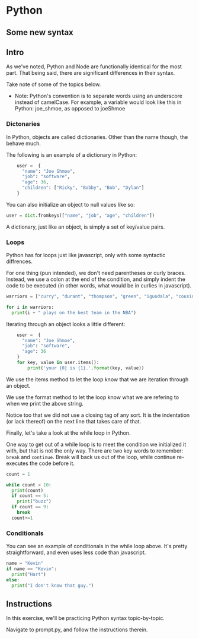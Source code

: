 # Python

## Some new syntax


## Intro
As we've noted, Python and Node are functionally identical for the most part. That being said, there are significant differences in their syntax.

Take note of some of the topics below.

* Note: Python's convention is to separate words using an underscore instead of camelCase. For example, a variable would look like this in Python: joe_shmoe, as opposed to joeShmoe

### Dictonaries
In Python, objects are called dictionaries. Other than the name though, the behave much.

The following is an example of a dictionary in Python:

```python
    user =	{
      "name": "Joe Shmoe",
      "job": "software",
      "age": 36,
      "children": ["Ricky", "Bobby", "Bob", "Dylan"]
    }
``` 

You can also initialize an object to null values like so:

```python
user = dict.fromkeys(["name", "job", "age", "children"])

```
A dictionary, just like an object, is simply a set of key/value pairs. 

### Loops
Python has for loops just like javascript, only with some syntactic diffrences.

For one thing (pun intended), we don't need parentheses or curly braces. Instead, we use a colon at the end of the condition, and simply indent the code to be executed (in other words, what would be in curlies in javascript).

```python
warriors = ["curry", "durant", "thompson", "green", "iguodala", "cousins"]

for i in warriors:
  print(i + " plays on the best team in the NBA")
```

Iterating through an object looks a little different:
```python
    user =	{
      "name": "Joe Shmoe",
      "job": "software",
      "age": 36
    }
    for key, value in user.items():
        print('your {0} is {1}.'.format(key, value))
```

We use the items method to let the loop know that we are iteration through an object.

We use the format method to let the loop know what we are refering to when we print the above string.

Notice too that we did not use a closing tag of any sort. It is the indentation (or lack thereof) on the next line that takes care of that. 

Finally, let's take a look at the while loop in Python.

One way to get out of a while loop is to meet the condition we initialized it with, but that is not the only way. There are two key words to remember: `break` and `continue`. Break will back us out of the loop, while continue re-executes the code before it. 

```python
count = 1

while count < 10:
  print(count)
  if count == 5:
    print("buzz")
  if count == 9:
    break  
  count+=1
```

### Conditionals
You can see an example of conditionals in the while loop above. It's pretty straightforward, and even uses less code than javascript.

```python
name = "Kevin"
if name == "Kevin":
  print("Hart")
else:
  print("I don't know that guy.")  
```



## Instructions
In this exercise, we'll be practicing Python syntax topic-by-topic. 

Navigate to prompt.py, and follow the instructions therein. 

